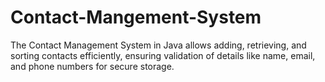 # Contact-Mangement-System
The Contact Management System in Java allows adding, retrieving, and sorting contacts efficiently, ensuring validation of details like name, email, and phone numbers for secure storage.
